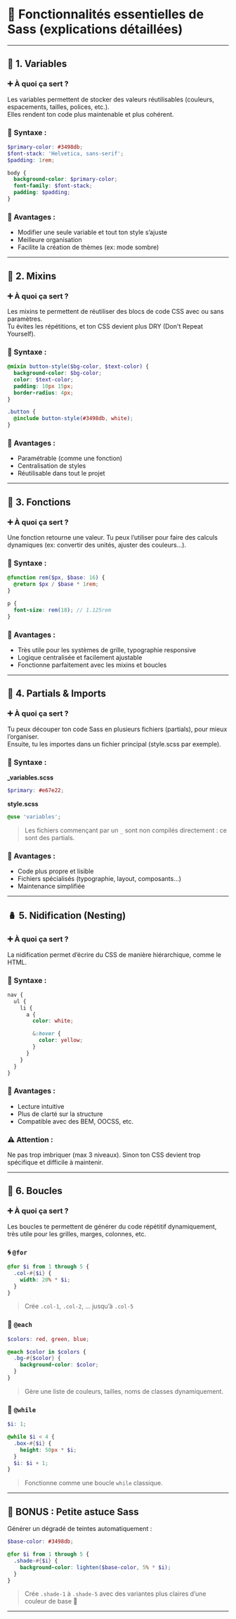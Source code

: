 # 🧪 Fonctionnalités essentielles de Sass (explications détaillées)

---

## 🎨 1. Variables

### ➕ À quoi ça sert ?
Les variables permettent de stocker des valeurs réutilisables (couleurs, espacements, tailles, polices, etc.).  
Elles rendent ton code plus maintenable et plus cohérent.

### 🧾 Syntaxe :
```scss
$primary-color: #3498db;
$font-stack: 'Helvetica, sans-serif';
$padding: 1rem;

body {
  background-color: $primary-color;
  font-family: $font-stack;
  padding: $padding;
}
```

### 🎯 Avantages :
- Modifier une seule variable et tout ton style s’ajuste
- Meilleure organisation
- Facilite la création de thèmes (ex: mode sombre)

---

## 🧩 2. Mixins

### ➕ À quoi ça sert ?
Les mixins te permettent de réutiliser des blocs de code CSS avec ou sans paramètres.  
Tu évites les répétitions, et ton CSS devient plus DRY (Don't Repeat Yourself).

### 🧾 Syntaxe :
```scss
@mixin button-style($bg-color, $text-color) {
  background-color: $bg-color;
  color: $text-color;
  padding: 10px 15px;
  border-radius: 4px;
}

.button {
  @include button-style(#3498db, white);
}
```

### 🎯 Avantages :
- Paramétrable (comme une fonction)
- Centralisation de styles
- Réutilisable dans tout le projet

---
## 🧠 3. Fonctions

### ➕ À quoi ça sert ?
Une fonction retourne une valeur. Tu peux l’utiliser pour faire des calculs dynamiques (ex: convertir des unités, ajuster des couleurs…).

### 🧾 Syntaxe :
```scss
@function rem($px, $base: 16) {
  @return $px / $base * 1rem;
}

p {
  font-size: rem(18); // 1.125rem
}
```

### 🎯 Avantages :
- Très utile pour les systèmes de grille, typographie responsive
- Logique centralisée et facilement ajustable
- Fonctionne parfaitement avec les mixins et boucles

---

## 📂 4. Partials & Imports

### ➕ À quoi ça sert ?
Tu peux découper ton code Sass en plusieurs fichiers (partials), pour mieux l’organiser.  
Ensuite, tu les importes dans un fichier principal (style.scss par exemple).

### 🧾 Syntaxe :
**_variables.scss**
```scss
$primary: #e67e22;
```

**style.scss**
```scss
@use 'variables';
```

> Les fichiers commençant par un `_` sont non compilés directement : ce sont des partials.

### 🎯 Avantages :
- Code plus propre et lisible
- Fichiers spécialisés (typographie, layout, composants…)
- Maintenance simplifiée

---

## 🪆 5. Nidification (Nesting)

### ➕ À quoi ça sert ?
La nidification permet d’écrire du CSS de manière hiérarchique, comme le HTML.

### 🧾 Syntaxe :
```scss
nav {
  ul {
    li {
      a {
        color: white;

        &:hover {
          color: yellow;
        }
      }
    }
  }
}
```

### 🎯 Avantages :
- Lecture intuitive
- Plus de clarté sur la structure
- Compatible avec des BEM, OOCSS, etc.

### ⚠️ Attention :
Ne pas trop imbriquer (max 3 niveaux). Sinon ton CSS devient trop spécifique et difficile à maintenir.

---

## 🔁 6. Boucles

### ➕ À quoi ça sert ?
Les boucles te permettent de générer du code répétitif dynamiquement, très utile pour les grilles, marges, colonnes, etc.

### 🌀 `@for`
```scss
@for $i from 1 through 5 {
  .col-#{$i} {
    width: 20% * $i;
  }
}
```
> Crée `.col-1`, `.col-2`, ... jusqu’à `.col-5`

### 🧾 `@each`
```scss
$colors: red, green, blue;

@each $color in $colors {
  .bg-#{$color} {
    background-color: $color;
  }
}
```
> Gère une liste de couleurs, tailles, noms de classes dynamiquement.

### 🔄 `@while`
```scss
$i: 1;

@while $i < 4 {
  .box-#{$i} {
    height: 50px * $i;
  }
  $i: $i + 1;
}
```
> Fonctionne comme une boucle `while` classique.

---

## 🎁 BONUS : Petite astuce Sass

Générer un dégradé de teintes automatiquement :

```scss
$base-color: #3498db;

@for $i from 1 through 5 {
  .shade-#{$i} {
    background-color: lighten($base-color, 5% * $i);
  }
}
```

> Crée `.shade-1` à `.shade-5` avec des variantes plus claires d’une couleur de base 🎨

---
